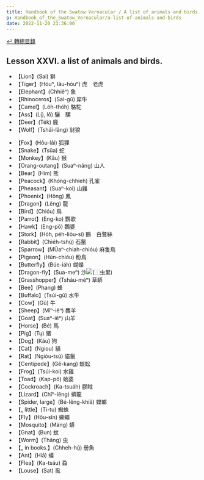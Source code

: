 ```yaml
---
title: Handbook of the Swatow Vernacular / A list of animals and birds. (汕頭話讀本之動物及鳥類列表)
p: Handbook_of_the_Swatow_Vernacular/a-list-of-animals-and-birds
date: 2022-11-20 23:36:00
---
```


[↩️ 轉總目錄](/Handbook_of_the_Swatow_Vernacular)

## Lesson XXVI. a list of animals and birds.

* 【Lion】(Sai) 獅
* 【Tiger】(Hóuⁿ, lãu-hóuⁿ) 虎　老虎
* 【Elephant】(Chhiẽⁿ) 象
* 【Rhinoceros】(Sai-gû) 犀牛
* 【Camel】(Lóh-thóh) 駱駝
* 【Ass】(Lṳ̂, lô) 驪　騾
* 【Deer】(Ték) 鹿
* 【Wolf】(Tshâi-lâng) 豺狼
<!--more-->
* 【Fox】(Hõu-lâi) 狐狸
* 【Snake】(Tsûa) 蛇
* 【Monkey】(Kâu) 猴
* 【Orang-outang】(Suaⁿ-nâng) 山人
* 【Bear】(Him) 熊
* 【Peacock】(Khóng-chhieh) 孔雀
* 【Pheasant】(Suaⁿ-koi) 山雞
* 【Phoenix】(Hõng) 鳳
* 【Dragon】(Lêng) 龍
* 【Bird】(Chióu) 鳥
* 【Parrot】(Eng-ko) 鸚歌
* 【Hawk】(Eng-pô) 鸚婆
* 【Stork】(Hóh, péh-liōu-si) 鶴　白鷺絲
* 【Rabbit】(Chiéh-tshṳ́) 石鬣
* 【Sparrow】(MÛaⁿ-chiah-chióu) 麻隻鳥
* 【Pigeon】(Hún-chióu) 粉鳥
* 【Butterfly】(Búe-iáh) 蝴蝶
* 【Dragon-fly】(Sua-meⁿ) 沙![](https://glyphwiki.org/glyph/u272ce@8.50px.png)(⿰虫里)
* 【Grasshopper】(Tsháu-méⁿ) 草蟒
* 【Bee】(Phang) 蜂
* 【Buffalo】(Tsúi-gû) 水牛
* 【Cow】(Gû) 牛
* 【Sheep】(Mîⁿ-iêⁿ) 麋羊
* 【Goat】(Suaⁿ-iêⁿ) 山羊
* 【Horse】(Bé) 馬
* 【Pig】(Tṳ) 猪
* 【Dog】(Káu) 狗
* 【Cat】(Ngiou) 貓
* 【Rat】(Ngióu-tsṳ́) 貓鬣
* 【Centipede】(Gê-kang) 蜈蚣
* 【Frog】(Tsúi-koi) 水雞
* 【Toad】(Kap-pô) 蛤婆
* 【Cockroach】(Ka-tsuáh) 膠賊
* 【Lizard】(Chîⁿ-lêng) 蠐龍
* 【Spider, large】(Bé-lêng-khiâ) 螳螂
* 【„ little】(Ti-tu) 蜘蛛
* 【Fly】(Hôu-sîn) 蝴蠅
* 【Mosquito】(Máng) 蟒
* 【Gnat】(Bun) 蚊
* 【Worm】(Thâng) 虫
* 【„ in books.】(Chheh-hṳ̂) 册魚
* 【Ant】(Hiā) 蟻
* 【Flea】(Ka-tsáu) 蝨
* 【Louse】(Sat) 虱